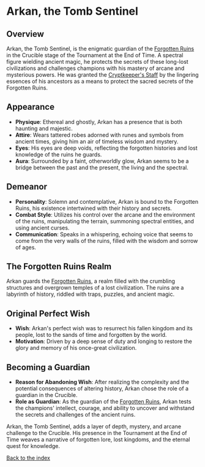 # Arkan, the Tomb Sentinel

## Overview
Arkan, the Tomb Sentinel, is the enigmatic guardian of the [Forgotten Ruins](/locations.md#6-the-forgotten-ruins) in the Crucible stage of the Tournament at the End of Time. A spectral figure wielding ancient magic, he protects the secrets of these long-lost civilizations and challenges champions with his mastery of arcane and mysterious powers.
He was granted the [Cryptkeeper's Staff](/items.md#cryptkeepers-staff) by the lingering essences of his ancestors as a means to protect the sacred secrets of the Forgotten Ruins.

## Appearance
- **Physique**: Ethereal and ghostly, Arkan has a presence that is both haunting and majestic.
- **Attire**: Wears tattered robes adorned with runes and symbols from ancient times, giving him an air of timeless wisdom and mystery.
- **Eyes**: His eyes are deep voids, reflecting the forgotten histories and lost knowledge of the ruins he guards.
- **Aura**: Surrounded by a faint, otherworldly glow, Arkan seems to be a bridge between the past and the present, the living and the spectral.

## Demeanor
- **Personality**: Solemn and contemplative, Arkan is bound to the Forgotten Ruins, his existence intertwined with their history and secrets.
- **Combat Style**: Utilizes his control over the arcane and the environment of the ruins, manipulating the terrain, summoning spectral entities, and using ancient curses.
- **Communication**: Speaks in a whispering, echoing voice that seems to come from the very walls of the ruins, filled with the wisdom and sorrow of ages.

## The Forgotten Ruins Realm
Arkan guards the [Forgotten Ruins](/locations.md#6-the-forgotten-ruins), a realm filled with the crumbling structures and overgrown temples of a lost civilization. The ruins are a labyrinth of history, riddled with traps, puzzles, and ancient magic.

## Original Perfect Wish
- **Wish**: Arkan's perfect wish was to resurrect his fallen kingdom and its people, lost to the sands of time and forgotten by the world.
- **Motivation**: Driven by a deep sense of duty and longing to restore the glory and memory of his once-great civilization.

## Becoming a Guardian
- **Reason for Abandoning Wish**: After realizing the complexity and the potential consequences of altering history, Arkan chose the role of a guardian in the Crucible.
- **Role as Guardian**: As the guardian of the [Forgotten Ruins](/locations.md#6-the-forgotten-ruins), Arkan tests the champions' intellect, courage, and ability to uncover and withstand the secrets and challenges of the ancient ruins.

Arkan, the Tomb Sentinel, adds a layer of depth, mystery, and arcane challenge to the Crucible. His presence in the Tournament at the End of Time weaves a narrative of forgotten lore, lost kingdoms, and the eternal quest for knowledge.

[Back to the index](/index.md#index)